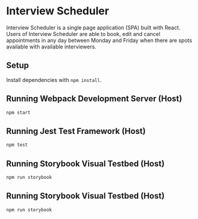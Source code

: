 # Interview Scheduler

Interview Scheduler is a single page application (SPA) built with React.
Users of Interview Scheduler are able to book, edit and cancel appointments in any day between Monday and Friday when there are spots available with available interviewers.

## Setup

Install dependencies with `npm install`.


## Running Webpack Development Server (Host)

```sh
npm start
```

## Running Jest Test Framework (Host)

```sh
npm test
```

## Running Storybook Visual Testbed (Host)

```sh
npm run storybook
```
## Running Storybook Visual Testbed (Host)

```sh
npm run storybook
```

